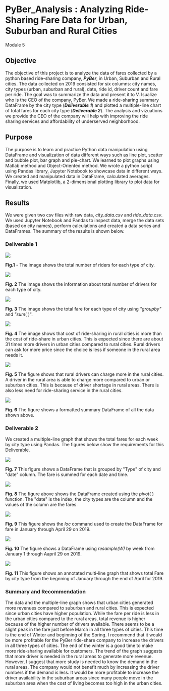 # PyBer_Analysis : Analyzing Ride-Sharing Fare Data for Urban, Suburban and Rural Cities
Module 5
## Objective

The objective of this project is to analyze the data of fares collected by a python based ride-sharing company, **_PyBer_**, in Urban, Suburban and Rural cities. The data collected on 2019 consisted for six columns: city names, city types (urban, suburban and rural), date, ride id, driver count and fare per ride. The goal was to summarize the data and present it to V. Isualize who is the CEO of the company, PyBer. We made a ride-sharing summary DataFrame by the city type (_**Deliverable 1**_) and plotted a multiple-line chart of total fares for each city type (_**Deliverable 2**_). The analysis and vizuations we provide the CEO of the company will help with improving the ride sharing services and affordability of underserved neighborhood. 


## Purpose
The purpose is to learn and practice Python data manipulation using DataFrame and visualization of data different ways such as line plot, scatter and bubble plot, bar graph and pie-chart. We learned to plot graphs using Matlab method and Object-Oriented method. We wrote a python script using Pandas library, Jupyter Notebook to showcase data in different ways. We created and manipulated data in DataFrame, calculated averages. Finally, we used Matplotlib, a 2-dimensional plotting library to plot data for visualization. 


## Results
We were given two csv files with raw data, _city_data.csv_ and _ride_data.csv_. We used Jupyter Notebook and Pandas to inspect data, merge the data sets (based on city names), perform calculations and created a data series and DataFrames. The summary of the results is shown below.

### **Deliverable 1**

<img src = "analysis/total_rides_per_city_type.png" >

**Fig.1** - The image shows the total number of riders for each type of city.

<img src = "analysis/total_drivers_per_city_type.png">

**Fig. 2** The image shows the information about total number of drivers for each type of city. 

<img src = "analysis/total_fares_perCity_type.png">

**Fig. 3** The image shows the total fare for each type of city using _"groupby"_ and _"sum_( )". 

<img src = "analysis/avg_fare_per_city_type.png">

**Fig. 4** The image shows that cost of ride-sharing in rural cities is more than the cost of ride-share in urban cities. This is expected since there are about 31 times more drivers in urban cities compared to rural cities. Rural drivers can ask for more price since the choice is less if someone in the rural area needs it. 

<img src = "analysis/avg_fare_per_driver_city_type.png">

**Fig. 5**  The figure shows that rural drivers can charge more in the rural cities. A driver in the rural area is able to charge more compared to urban or suburban cities. This is because of driver shortage in rural areas. There is also less need for ride-sharing service in the rural cities. 

<img src = "analysis/summary_dataFrame.png">

**Fig. 6** The figure shows a formatted summary DataFrame of all the data shown above. 


### **Deliverable 2**

We created a multiple-line graph that shows the total fares for each week by city type using Pandas. The figures below show the requirements for this Deliverable.

<img src = "analysis/pyber_fare_per date_type.png">

**Fig. 7** This figure shows a DataFrame that is grouped by "Type" of city and "date" column. The fare is summed for each date and time. 


<img src = "analysis/pivot_dataframe_fare.png">

**Fig. 8** The figure above shows the DataFrame created using the _pivot_( ) function. The "date" is the index, the city types are the column and the values of the column are the fares. 

<img src = "analysis/pivot_table_Jan_Apr.png">

**Fig. 9** This figure shows the _loc_ command used to create the DataFrame for fare in January through April 29 on 2019. 

<img src = "analysis/weekly_data_Jan_Apr.png">

**Fig. 10** The figure shows a DataFrame using _resample(W)_ by week from January 1 through Aapril 29 on 2019. 

<img src = "analysis/PyBer_fare_summary.png">

**Fig. 11** This figure shows an annotated multi-line graph that shows total Fare by city type from the begnning of January through the end of April for 2019.

### Summary and Recommendation

The data and the multiple-line graph shows that urban cities generated more revenues compared to suburban and rural cities. This is expected since urban cities have higher population. While the fare per ride is less in the urban cities compared to the rural areas, total revenue is higher because of the higher number of drivers available. There seems to be a slight peak in the fare just before March in all three types of cities. This time is the end of Winter and beginning of the Spring. I recommend that it would be more profitable for the PyBer ride-share company to increase the drivers in all three types of cities. The end of the winter is a good time to make more ride-sharing available for customers. The trend of the graph suggests that more driver is needed in the rural areas to generate more revenue. However, I suggest that more study is needed to know the demand in the rural areas. The company would not benefit much by increasing the driver numbers if the demand is less. It would be more profitable to increase the driver availability in the suburban areas since many people move in the suburban area when the cost of living becomes too high in the urban cities. 